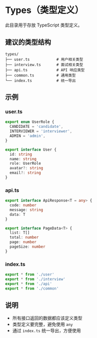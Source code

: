 # Types（类型定义）

此目录用于存放 TypeScript 类型定义。

## 建议的类型结构

```
types/
├── user.ts            # 用户相关类型
├── interview.ts       # 面试相关类型
├── api.ts             # API 响应类型
├── common.ts          # 通用类型
└── index.ts           # 统一导出
```

## 示例

### user.ts
```typescript
export enum UserRole {
  CANDIDATE = 'candidate',
  INTERVIEWER = 'interviewer',
  ADMIN = 'admin',
}

export interface User {
  id: string
  name: string
  role: UserRole
  avatar?: string
  email?: string
}
```

### api.ts
```typescript
export interface ApiResponse<T = any> {
  code: number
  message: string
  data: T
}

export interface PageData<T> {
  list: T[]
  total: number
  page: number
  pageSize: number
}
```

### index.ts
```typescript
export * from './user'
export * from './interview'
export * from './api'
export * from './common'
```

## 说明

- 所有接口返回的数据都应该定义类型
- 类型定义要完整，避免使用 `any`
- 通过 `index.ts` 统一导出，方便使用

